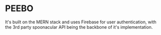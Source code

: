 # PEEBO
It's built on the MERN stack and uses Firebase for user authentication, with the 3rd party spoonacular API being the backbone of it's implementation.
